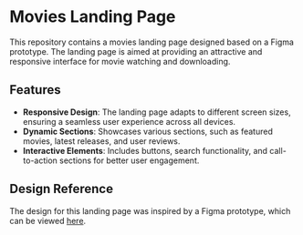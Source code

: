# Movies Landing Page

This repository contains a movies landing page designed based on a Figma prototype. The landing page is aimed at providing an attractive and responsive interface for movie watching and downloading.

## Features

- **Responsive Design**: The landing page adapts to different screen sizes, ensuring a seamless user experience across all devices.
- **Dynamic Sections**: Showcases various sections, such as featured movies, latest releases, and user reviews.
- **Interactive Elements**: Includes buttons, search functionality, and call-to-action sections for better user engagement.

## Design Reference

The design for this landing page was inspired by a Figma prototype, which can be viewed [here](https://www.figma.com/design/fxEphwDmfR6WMKwhwFMsbM/Movies-Watching-%26-Downloading-Website-Landing-Page-(Community)?node-id=0-1&node-type=CANVAS&t=WAHJHlRSk5cRWdVd-0).
